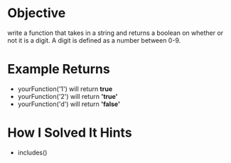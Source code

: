 # Objective
  write a function that takes in a string and returns a boolean on whether or not it is a digit. A digit is defined as a number between 0-9.

# Example Returns
* yourFunction('1') will return **true**
* yourFunction('2') will return **'true'**
* yourFunction('d') will return **'false'**

# How I Solved It Hints
* includes()
